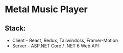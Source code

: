 # Metal Music Player
## Stack:
* Client - React, Redux, Tailwindcss, Framer-Motion
* Server - ASP.NET Core / .NET 6 Web API

